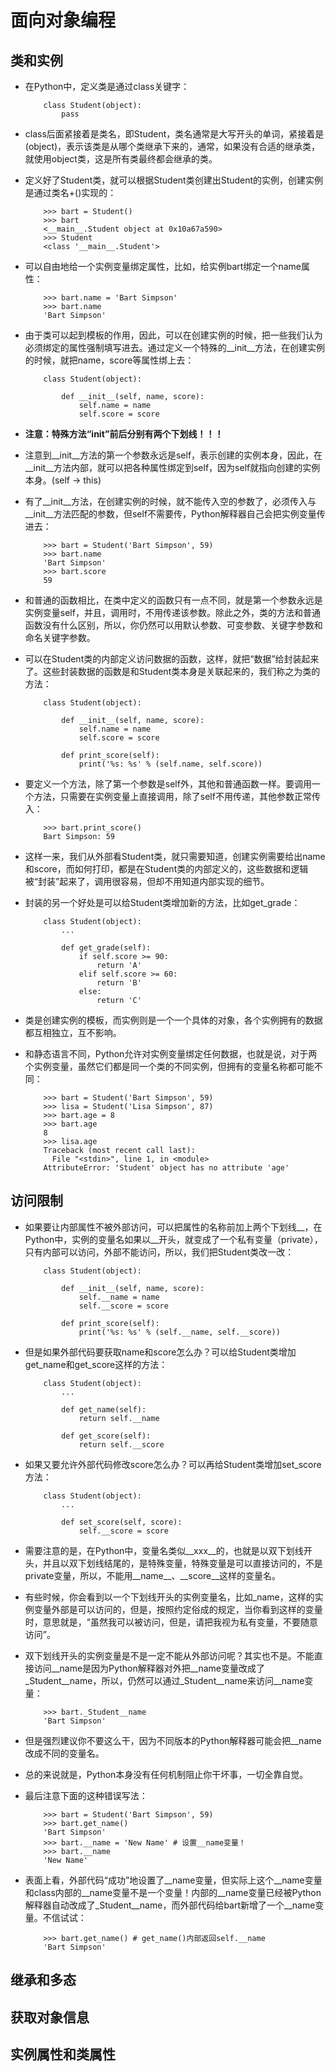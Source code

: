 # 面向对象编程

## 类和实例

* 在Python中，定义类是通过class关键字：

	```
		class Student(object):
			pass
	```

* class后面紧接着是类名，即Student，类名通常是大写开头的单词，紧接着是(object)，表示该类是从哪个类继承下来的，通常，如果没有合适的继承类，就使用object类，这是所有类最终都会继承的类。

* 定义好了Student类，就可以根据Student类创建出Student的实例，创建实例是通过类名+()实现的：

	```
		>>> bart = Student()
		>>> bart
		<__main__.Student object at 0x10a67a590>
		>>> Student
		<class '__main__.Student'>
	```

* 可以自由地给一个实例变量绑定属性，比如，给实例bart绑定一个name属性：

	```
		>>> bart.name = 'Bart Simpson'
		>>> bart.name
		'Bart Simpson'
	```

* 由于类可以起到模板的作用，因此，可以在创建实例的时候，把一些我们认为必须绑定的属性强制填写进去。通过定义一个特殊的__init__方法，在创建实例的时候，就把name，score等属性绑上去：

	```
		class Student(object):

			def __init__(self, name, score):
				self.name = name
				self.score = score
	```

* **注意：特殊方法“__init__”前后分别有两个下划线！！！**

* 注意到__init__方法的第一个参数永远是self，表示创建的实例本身，因此，在__init__方法内部，就可以把各种属性绑定到self，因为self就指向创建的实例本身。(self -> this)

* 有了__init__方法，在创建实例的时候，就不能传入空的参数了，必须传入与__init__方法匹配的参数，但self不需要传，Python解释器自己会把实例变量传进去：

	```
		>>> bart = Student('Bart Simpson', 59)
		>>> bart.name
		'Bart Simpson'
		>>> bart.score
		59
	```

* 和普通的函数相比，在类中定义的函数只有一点不同，就是第一个参数永远是实例变量self，并且，调用时，不用传递该参数。除此之外，类的方法和普通函数没有什么区别，所以，你仍然可以用默认参数、可变参数、关键字参数和命名关键字参数。

* 可以在Student类的内部定义访问数据的函数，这样，就把“数据”给封装起来了。这些封装数据的函数是和Student类本身是关联起来的，我们称之为类的方法：

	```
		class Student(object):

			def __init__(self, name, score):
				self.name = name
				self.score = score

			def print_score(self):
				print('%s: %s' % (self.name, self.score))
	```

* 要定义一个方法，除了第一个参数是self外，其他和普通函数一样。要调用一个方法，只需要在实例变量上直接调用，除了self不用传递，其他参数正常传入：

	```
		>>> bart.print_score()
		Bart Simpson: 59
	```

* 这样一来，我们从外部看Student类，就只需要知道，创建实例需要给出name和score，而如何打印，都是在Student类的内部定义的，这些数据和逻辑被“封装”起来了，调用很容易，但却不用知道内部实现的细节。

* 封装的另一个好处是可以给Student类增加新的方法，比如get_grade：

	```
		class Student(object):
			...

			def get_grade(self):
				if self.score >= 90:
					return 'A'
				elif self.score >= 60:
					return 'B'
				else:
					return 'C'
	```

* 类是创建实例的模板，而实例则是一个一个具体的对象，各个实例拥有的数据都互相独立，互不影响。

* 和静态语言不同，Python允许对实例变量绑定任何数据，也就是说，对于两个实例变量，虽然它们都是同一个类的不同实例，但拥有的变量名称都可能不同：

	```
		>>> bart = Student('Bart Simpson', 59)
		>>> lisa = Student('Lisa Simpson', 87)
		>>> bart.age = 8
		>>> bart.age
		8
		>>> lisa.age
		Traceback (most recent call last):
		  File "<stdin>", line 1, in <module>
		AttributeError: 'Student' object has no attribute 'age'
	```

## 访问限制

* 如果要让内部属性不被外部访问，可以把属性的名称前加上两个下划线__，在Python中，实例的变量名如果以__开头，就变成了一个私有变量（private），只有内部可以访问，外部不能访问，所以，我们把Student类改一改：

	```
		class Student(object):

			def __init__(self, name, score):
				self.__name = name
				self.__score = score

			def print_score(self):
				print('%s: %s' % (self.__name, self.__score))
	```

* 但是如果外部代码要获取name和score怎么办？可以给Student类增加get_name和get_score这样的方法：

	```
		class Student(object):
			...

			def get_name(self):
				return self.__name

			def get_score(self):
				return self.__score
	```

* 如果又要允许外部代码修改score怎么办？可以再给Student类增加set_score方法：

	```
		class Student(object):
			...

			def set_score(self, score):
				self.__score = score
	```

* 需要注意的是，在Python中，变量名类似__xxx__的，也就是以双下划线开头，并且以双下划线结尾的，是特殊变量，特殊变量是可以直接访问的，不是private变量，所以，不能用__name__、__score__这样的变量名。

* 有些时候，你会看到以一个下划线开头的实例变量名，比如_name，这样的实例变量外部是可以访问的，但是，按照约定俗成的规定，当你看到这样的变量时，意思就是，“虽然我可以被访问，但是，请把我视为私有变量，不要随意访问”。

* 双下划线开头的实例变量是不是一定不能从外部访问呢？其实也不是。不能直接访问__name是因为Python解释器对外把__name变量改成了_Student__name，所以，仍然可以通过_Student__name来访问__name变量：


	```
		>>> bart._Student__name
		'Bart Simpson'
	```

* 但是强烈建议你不要这么干，因为不同版本的Python解释器可能会把__name改成不同的变量名。

* 总的来说就是，Python本身没有任何机制阻止你干坏事，一切全靠自觉。

* 最后注意下面的这种错误写法：

	```
		>>> bart = Student('Bart Simpson', 59)
		>>> bart.get_name()
		'Bart Simpson'
		>>> bart.__name = 'New Name' # 设置__name变量！
		>>> bart.__name
		'New Name'
	```

* 表面上看，外部代码“成功”地设置了__name变量，但实际上这个__name变量和class内部的__name变量不是一个变量！内部的__name变量已经被Python解释器自动改成了_Student__name，而外部代码给bart新增了一个__name变量。不信试试：

	```
		>>> bart.get_name() # get_name()内部返回self.__name
		'Bart Simpson'
	```


## 继承和多态




## 获取对象信息





## 实例属性和类属性










